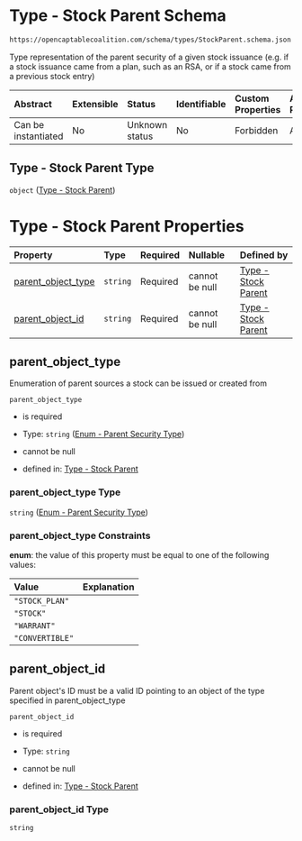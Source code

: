 # Type - Stock Parent Schema

```txt
https://opencaptablecoalition.com/schema/types/StockParent.schema.json
```

Type representation of the parent security of a given stock issuance (e.g. if a stock issuance came from a plan, such as an RSA, or if a stock came from a previous stock entry)

| Abstract            | Extensible | Status         | Identifiable | Custom Properties | Additional Properties | Access Restrictions | Defined In                                                                                   |
| :------------------ | :--------- | :------------- | :----------- | :---------------- | :-------------------- | :------------------ | :------------------------------------------------------------------------------------------- |
| Can be instantiated | No         | Unknown status | No           | Forbidden         | Allowed               | none                | [StockParent.schema.json](../../schema/types/StockParent.schema.json "open original schema") |

## Type - Stock Parent Type

`object` ([Type - Stock Parent](stockparent.md))

# Type - Stock Parent Properties

| Property                                  | Type     | Required | Nullable       | Defined by                                                                                                                                                                                  |
| :---------------------------------------- | :------- | :------- | :------------- | :------------------------------------------------------------------------------------------------------------------------------------------------------------------------------------------ |
| [parent_object_type](#parent_object_type) | `string` | Required | cannot be null | [Type - Stock Parent](stockparent-properties-enum---parent-security-type.md "https://opencaptablecoalition.com/schema/enums/ParentSecurityType.schema.json#/properties/parent_object_type") |
| [parent_object_id](#parent_object_id)     | `string` | Required | cannot be null | [Type - Stock Parent](stockparent-properties-parent_object_id.md "https://opencaptablecoalition.com/schema/types/StockParent.schema.json#/properties/parent_object_id")                     |

## parent_object_type

Enumeration of parent sources a stock can be issued or created from

`parent_object_type`

*   is required

*   Type: `string` ([Enum - Parent Security Type](stockparent-properties-enum---parent-security-type.md))

*   cannot be null

*   defined in: [Type - Stock Parent](stockparent-properties-enum---parent-security-type.md "https://opencaptablecoalition.com/schema/enums/ParentSecurityType.schema.json#/properties/parent_object_type")

### parent_object_type Type

`string` ([Enum - Parent Security Type](stockparent-properties-enum---parent-security-type.md))

### parent_object_type Constraints

**enum**: the value of this property must be equal to one of the following values:

| Value           | Explanation |
| :-------------- | :---------- |
| `"STOCK_PLAN"`  |             |
| `"STOCK"`       |             |
| `"WARRANT"`     |             |
| `"CONVERTIBLE"` |             |

## parent_object_id

Parent object's ID must be a valid ID pointing to an object of the type specified in parent_object_type

`parent_object_id`

*   is required

*   Type: `string`

*   cannot be null

*   defined in: [Type - Stock Parent](stockparent-properties-parent_object_id.md "https://opencaptablecoalition.com/schema/types/StockParent.schema.json#/properties/parent_object_id")

### parent_object_id Type

`string`
